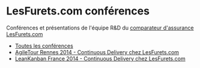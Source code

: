 # LesFurets.com conférences

Conférences et présentations de l'équipe R&D du [comparateur d'assurance LesFurets.com](https://www.lesfurets.com)

- [Toutes les conférences](https://lesfurets.github.io/lesfurets-conferences/)
- [AgileTour Rennes 2014 - Continuous Delivery chez LesFurets.com](https://lesfurets.github.io/lesfurets-conferences/continuous-delivery-agile-tour-rennes-2014.html)
- [LeanKanban France 2014 - Continuous Delivery chez LesFurets.com](https://lesfurets.github.io/lesfurets-conferences/continuous-delivery-lean-kanban-france-2014.html)
